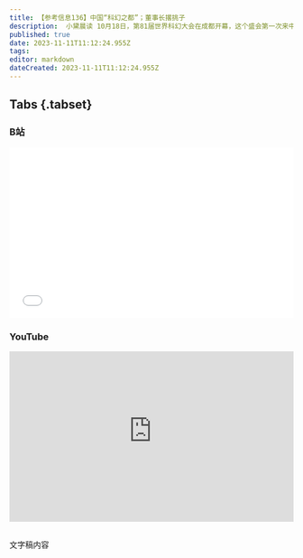 ```yaml
---
title: 【参考信息136】中国“科幻之都”；董事长撂挑子
description:  小黛晨读 10月18日，第81届世界科幻大会在成都开幕，这个盛会第一次来中国，而成都也不愧是中国科幻之都。芒果台在播《当马克思遇见孔夫子》，也挺科幻的，马督工打算锐评。转基因主粮商业化种植再次加速。9月底，自然资源部已给发文件，建议取消土地拍卖中的地价限制、取消远郊区容积率1.0限制，意味着土地市场回归“价高者得”时代，也是在鼓励“富人下场”。还有两位老朋友王老板和独山县的新动向。
published: true
date: 2023-11-11T11:12:24.955Z
tags: 
editor: markdown
dateCreated: 2023-11-11T11:12:24.955Z
---
```


## Tabs {.tabset}
### B站
<div style="position: relative; padding: 30% 45%;">
<iframe style="position: absolute; width: 100%; height: 100%; left: 0; top: 0;" src="//player.bilibili.com/player.html?&bvid=BV1nM411971c&page=1&as_wide=1&high_quality=1&danmaku=1&autoplay=0" scrolling="no" border="0" frameborder="no" framespacing="0" allowfullscreen="true"></iframe>
</div>

### YouTube
<div style="position: relative; padding: 30% 45%;">
<iframe style="position: absolute; top: 0; left: 0; width: 100%; height: 100%;" src="https://www.youtube-nocookie.com/embed/YouTubeVID" title="YouTube video player" frameborder="0" allow="accelerometer; autoplay; clipboard-write; encrypted-media; gyroscope; picture-in-picture" allowfullscreen></iframe>
</div>

## 

文字稿内容
